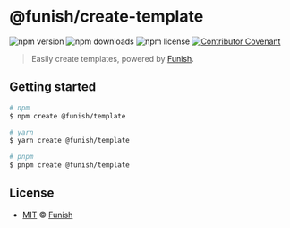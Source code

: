 # @funish/create-template

![npm version](https://img.shields.io/npm/v/@funish/create-template)
![npm downloads](https://img.shields.io/npm/dw/@funish/create-template)
![npm license](https://img.shields.io/npm/l/@funish/create-template)
[![Contributor Covenant](https://img.shields.io/badge/Contributor%20Covenant-2.1-4baaaa.svg)](https://www.contributor-covenant.org/version/2/1/code_of_conduct/)

> Easily create templates, powered by [Funish](https://funish.net/).

## Getting started

```bash
# npm
$ npm create @funish/template

# yarn
$ yarn create @funish/template

# pnpm
$ pnpm create @funish/template
```

## License

- [MIT](LICENSE) &copy; [Funish](https://funish.net/)
